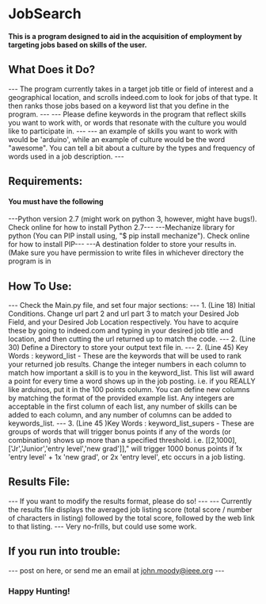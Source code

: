 # JobSearch
#### This is a program designed to aid in the acquisition of employment by targeting jobs based on skills of the user.


## What Does it Do?
--- The program currently takes in a target job title or field of interest and a geographical location, and scrolls indeed.com to look for jobs of that type. It then ranks those jobs based on a keyword list that you define in the program. ---
--- Please define keywords in the program that reflect skills you want to work with, or words that resonate with the culture you would like to participate in. ---
--- an example of skills you want to work with would be 'arduino', while an example of culture would be the word "awesome". You can tell a bit about a culture by the types and frequency of words used in a job description. ---

## Requirements:
#### You must have the following
---Python version 2.7 (might work on python 3, however, might have bugs!). Check online for how to install Python 2.7---
---Mechanize library for python (You can PIP install using, "$ pip install mechanize"). Check online for how to install PIP---
---A destination folder to store your results in. (Make sure you have permission to write files in whichever directory the program is in


## How To Use:
--- Check the Main.py file, and set four major sections:
--- 1. (Line 18) Initial Conditions. Change url part 2 and url part 3 to match your Desired Job Field, and your Desired Job Location respectively. You have to acquire these by going to indeed.com and typing in your desired job title and location, and then cutting the url returned up to match the code.
--- 2. (Line 30) Define a Directory to store your output text file in.
--- 2. (Line 45) Key Words : keyword_list - These are the keywords that will be used to rank your returned job results. Change the integer numbers in each column to match how important a skill is to you in the keyword_list. This list will award a point for every time a word shows up in the job posting. i.e. if you REALLY like arduinos, put it in the 100 points column. You can define new columns by matching the format of the provided example list. Any integers are acceptable in the first column of each list, any number of skills can be added to each column, and any number of columns can be added to keywords_list.
--- 3. (Line 45 )Key Words : keyword_list_supers - These are groups of words that will trigger bonus points if any of the words (or combination) shows up more than a specified threshold. i.e. [[2,1000], ['Jr','Junior','entry level','new grad']]," will trigger 1000 bonus points if 1x 'entry level' + 1x 'new grad', or 2x 'entry level', etc occurs in a job listing.

## Results File:
--- If you want to modify the results format, please do so! ---
--- Currently the results file displays the averaged job listing score (total score / number of characters in listing) followed by the total score, followed by the web link to that listing.
--- Very no-frills, but could use some work.


## If you run into trouble:
--- post on here, or send me an email at john.moody@ieee.org ---

### Happy Hunting!
